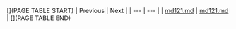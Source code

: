 [](PAGE TABLE START)
| Previous | Next |
| --- | --- |
| [md121.md](md121.md) | [md121.md](md121.md) |
[](PAGE TABLE END)
